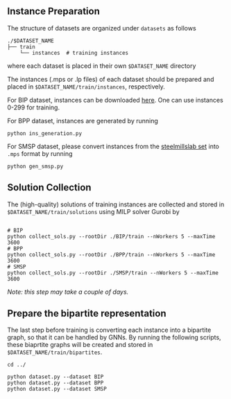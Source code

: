 
## Instance Preparation

The structure of datasets are organized under `datasets` as follows
```plaintext
./$DATASET_NAME
├── train
    └── instances  # training instances

```
where each dataset is placed in their own `$DATASET_NAME` directory

The instances (.mps or .lp files) of each dataset should be prepared and placed in `$DATASET_NAME/train/instances`, respectively.

For BIP dataset, instances can be downloaded [here](https://github.com/ds4dm/ml4co-competition/blob/main/DATA.md). One can use instances 0-299 for training.

For BPP dataset, instances are generated by running
```plaintext
python ins_generation.py
```

For SMSP dataset, please convert instances from the [steelmillslab set](http://becool.info.ucl.ac.be/steelmillslab) into `.mps` format by running

```plaintext
python gen_smsp.py
```


## Solution Collection

The (high-quality) solutions of training instances are collected and stored in `$DATASET_NAME/train/solutions` using MILP solver Gurobi by


```plaintext

# BIP
python collect_sols.py --rootDir ./BIP/train --nWorkers 5 --maxTime 3600
# BPP
python collect_sols.py --rootDir ./BPP/train --nWorkers 5 --maxTime 3600
# SMSP
python collect_sols.py --rootDir ./SMSP/train --nWorkers 5 --maxTime 3600

```

*Note: this step may take a couple of days.*


## Prepare the bipartite representation

The last step before training is converting each instance into a bipartite graph, so that it can be handled by GNNs. By running the following scripts, these biaprtite graphs will be created and stored in `$DATASET_NAME/train/bipartites`.

```plaintext
cd ../

python dataset.py --dataset BIP
python dataset.py --dataset BPP
python dataset.py --dataset SMSP
```
